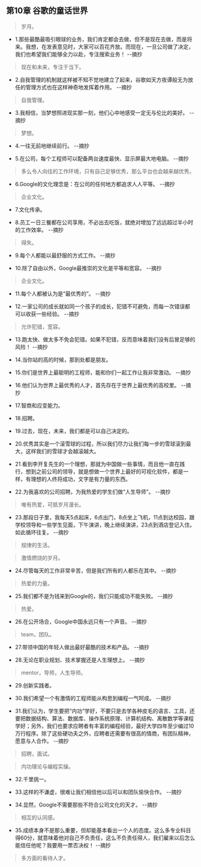 ## 第10章 谷歌的童话世界

>岁月。

- 1.那些最酷最吸引眼球的业务，我们肯定都会去做，但不是现在去做，而是将来。我想，在发表意见时，大家可以百花齐放。而现在，一旦公司做了决定，我们也希望我们能够全力以赴，专注搜索业务！ --摘抄

>现在和未来，专注于当下。

- 2.自我管理的机制就这样被不知不觉地建立了起来，谷歌如天方夜谭般无为放任的管理方式也在这样神奇地发挥着作用。 --摘抄

>自我管理。

- 3.我相信，当梦想照进现实那一刻，他们心中地感受一定无与伦比的美好。 --摘抄

>梦想。

- 4.一往无前地继续前行。 --摘抄

- 5.在公司，每个工程师可以配备两台速度最快、显示屏最大地电脑。 --摘抄

>多么令人向往的工作环境，只有自己足够优秀，那么平台也会越来越优秀。

- 6.Google的文化理念是：在公司的任何地方都追求人人平等。 --摘抄

>企业文化。

- 7.文化传承。

- 8.员工一日三餐都在公司享用，不必出去吃饭，就绝对增加了远远超过半小时的工作效率。 --摘抄

>得失。

- 9.每个人都能以最舒服的方式工作。 --摘抄

- 10.除了自由以外，Google最推崇的文化是平等和宽容。 --摘抄

>企业文化。

- 11.每个人都被认为是“最优秀的”。 --摘抄

- 12.一家公司的成长就如同一个孩子的成长，犯错不可避免，而每一次错误都可以收获一些经验。 --摘抄

>允许犯错，宽容。

- 13.跑太快、做太多不免会犯错。如果不犯错，反而意味着我们没有后冒足够的风险！ --摘抄

- 14.当你站的高的时候，那到处都是朋友。

- 15.你们是世界上最聪明的工程师，能和你们一起工作让我非常激动。 --摘抄

- 16.他们认为世界上最优秀的人才，首先存在于世界上最优秀的高校里。 --摘抄

- 17.智商和应变能力。

- 18.招聘。

- 19.过去，现在，未来，我们都是可以自己决定的。

- 20.优秀其实是一个滚雪球的过程，所以我们尽力让我们每一步的雪球滚到最大，这样我们的雪球才会越滚越大。

- 21.看到李开复先生的一个理想，那就为中国做一些事情，而且他一直在践行，想到之前公司的领导，就是想做一个世界上最好的可视化软件，都是一样，有理想的人终将成功，文字是有力量的东西。

- 22.为我喜欢的公司招聘，为我热爱的学生们做“人生导师”。 --摘抄

>唯有热爱，可抵岁月漫长。

- 23.那段日子里，我每天5点起床，6点出门，8点坐上飞机，11点到达校园，跟学校领导和一些学生见面，下午演讲，晚上继续演讲，23点到酒店登记入住。如此循环往复。 --摘抄

>规律的生活。

>激情燃烧的岁月。

- 24.尽管每天的工作非常辛苦，但是我们所有的人都乐在其中。 --摘抄

>热爱的力量。

- 25.我们都不是为钱来到Google的，我们只能成功不能失败。 --摘抄

>热爱。

- 26.在公开场合，Google中国永远只有一个声音。 --摘抄

>team，团队。

- 27.带领中国的年轻人做出最好最酷的技术和产品。 --摘抄

- 28.无论在职业规划、技术掌握还是人生理想上。 --摘抄

>mentor，导师，人生导师。

- 29.创新实践者。

- 30.我们希望一个有激情的工程师能从构思到编程一气呵成。 --摘抄

- 31.我们认为，学生要把“内功”学好，不要只是去学各种皮毛的语言、工具，还要把数据结构、算法、数据库、操作系统原理、计算机结构、离散数学等课程学好；另外，我们也要求应聘者有丰富的编程经验，最好大学四年至少编过10万行程序。除了这些硬功夫之外，应聘者还需要有很高的情商，有团队精神，愿意与人合作。 --摘抄

>招聘，面试。

>内功理论与编程实操。

- 32.千里挑一。

- 33.这样的不谦虚，很难让我们相信他以后可以和团队愉快合作。 --摘抄

- 34.显然，Google不需要那些不符合公司文化的天才。 --摘抄

>相互的认同感。

- 35.成绩本身不是那么重要，但却能基本看出一个人的态度。这么多专业科目得60分，就意味着他对自己不负责任，这么不负责任得人，我们雇来以后怎么能信任他呢？我要用一票否决权！ --摘抄

>多方面的看待人才。
